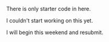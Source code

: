 There is only starter code in here.

I couldn't start working on this yet. 

I will begin this weekend and resubmit.
